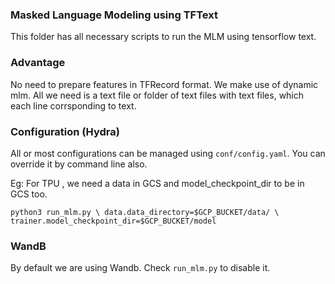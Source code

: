 
### Masked Language Modeling using TFText

This folder has all necessary scripts to run the MLM using tensorflow text.

### Advantage

No need to prepare features in TFRecord format. We make use of dynamic mlm. All we need is a text file or folder of text files with text files, which each line corrsponding to text.

### Configuration (Hydra)

All or most configurations can be managed using ```conf/config.yaml```. You can override it by command line also.

Eg: For TPU , we need a data in GCS and model_checkpoint_dir to be in GCS too.

```python3 run_mlm.py \ data.data_directory=$GCP_BUCKET/data/ \ trainer.model_checkpoint_dir=$GCP_BUCKET/model```

### WandB

By default we are using Wandb. Check ```run_mlm.py``` to disable it.
